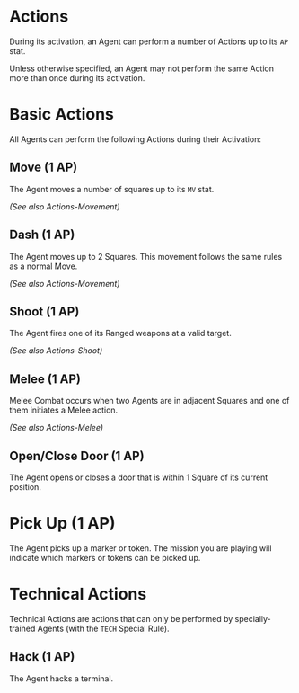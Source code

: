 # Actions

During its activation, an Agent can perform a number of Actions up to its `AP` stat.

Unless otherwise specified, an Agent may not perform the same Action more than once during its activation.

# Basic Actions

All Agents can perform the following Actions during their Activation:

## Move (1 AP)

The Agent moves a number of squares up to its `MV` stat.

*(See also Actions-Movement)*

## Dash (1 AP)

The Agent moves up to 2 Squares. This movement follows the same rules as a normal Move.

*(See also Actions-Movement)*

## Shoot (1 AP)

The Agent fires one of its Ranged weapons at a valid target.

*(See also Actions-Shoot)*

## Melee (1 AP)

Melee Combat occurs when two Agents are in adjacent Squares and one of them initiates a Melee action.

*(See also Actions-Melee)*

## Open/Close Door (1 AP)

The Agent opens or closes a door that is within 1 Square of its current position.

# Pick Up (1 AP)

The Agent picks up a marker or token. The mission you are playing will indicate which markers or tokens can be picked up.

# Technical Actions

Technical Actions are actions that can only be performed by specially-trained Agents (with the `TECH` Special Rule).

## Hack (1 AP)

The Agent hacks a terminal.